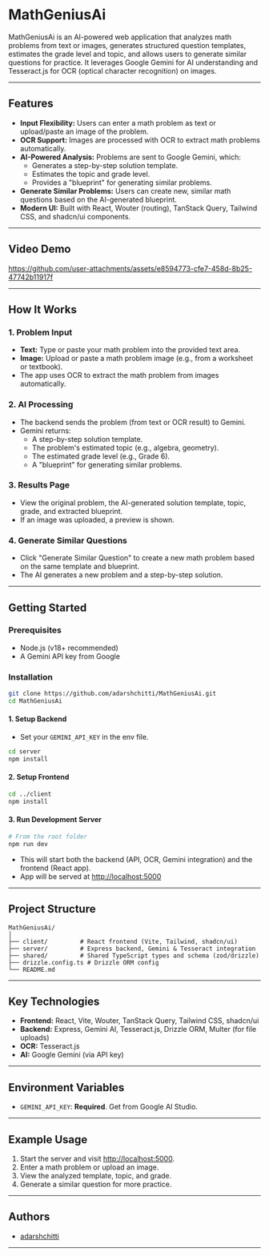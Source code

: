 # MathGeniusAi

MathGeniusAi is an AI-powered web application that analyzes math problems from text or images, generates structured question templates, estimates the grade level and topic, and allows users to generate similar questions for practice. It leverages Google Gemini for AI understanding and Tesseract.js for OCR (optical character recognition) on images.

---

## Features

- **Input Flexibility:** Users can enter a math problem as text or upload/paste an image of the problem.
- **OCR Support:** Images are processed with OCR to extract math problems automatically.
- **AI-Powered Analysis:** Problems are sent to Google Gemini, which:
    - Generates a step-by-step solution template.
    - Estimates the topic and grade level.
    - Provides a "blueprint" for generating similar problems.
- **Generate Similar Problems:** Users can create new, similar math questions based on the AI-generated blueprint.
- **Modern UI:** Built with React, Wouter (routing), TanStack Query, Tailwind CSS, and shadcn/ui components.

---

## Video Demo

https://github.com/user-attachments/assets/e8594773-cfe7-458d-8b25-47742b11917f

---

## How It Works

### 1. Problem Input

- **Text:** Type or paste your math problem into the provided text area.
- **Image:** Upload or paste a math problem image (e.g., from a worksheet or textbook).
- The app uses OCR to extract the math problem from images automatically.

### 2. AI Processing

- The backend sends the problem (from text or OCR result) to Gemini.
- Gemini returns:
    - A step-by-step solution template.
    - The problem's estimated topic (e.g., algebra, geometry).
    - The estimated grade level (e.g., Grade 6).
    - A "blueprint" for generating similar problems.

### 3. Results Page

- View the original problem, the AI-generated solution template, topic, grade, and extracted blueprint.
- If an image was uploaded, a preview is shown.

### 4. Generate Similar Questions

- Click "Generate Similar Question" to create a new math problem based on the same template and blueprint.
- The AI generates a new problem and a step-by-step solution.

---

## Getting Started

### Prerequisites

- Node.js (v18+ recommended)
- A Gemini API key from Google


### Installation

```bash
git clone https://github.com/adarshchitti/MathGeniusAi.git
cd MathGeniusAi
```

#### 1. Setup Backend

- Set your `GEMINI_API_KEY` in the env file.

```bash
cd server
npm install
```

#### 2. Setup Frontend

```bash
cd ../client
npm install
```

#### 3. Run Development Server

```bash
# From the root folder
npm run dev
```

- This will start both the backend (API, OCR, Gemini integration) and the frontend (React app).
- App will be served at [http://localhost:5000](http://localhost:5000)

---

## Project Structure

```
MathGeniusAi/
│
├── client/         # React frontend (Vite, Tailwind, shadcn/ui)
├── server/         # Express backend, Gemini & Tesseract integration
├── shared/         # Shared TypeScript types and schema (zod/drizzle)
├── drizzle.config.ts # Drizzle ORM config
└── README.md
```

---

## Key Technologies

- **Frontend:** React, Vite, Wouter, TanStack Query, Tailwind CSS, shadcn/ui
- **Backend:** Express, Gemini AI, Tesseract.js, Drizzle ORM, Multer (for file uploads)
- **OCR:** Tesseract.js
- **AI:** Google Gemini (via API key)

---

## Environment Variables

- `GEMINI_API_KEY`: **Required**. Get from Google AI Studio.

---

## Example Usage

1. Start the server and visit [http://localhost:5000](http://localhost:5000).
2. Enter a math problem or upload an image.
3. View the analyzed template, topic, and grade.
4. Generate a similar question for more practice.

---

## Authors

- [adarshchitti](https://github.com/adarshchitti)

---

